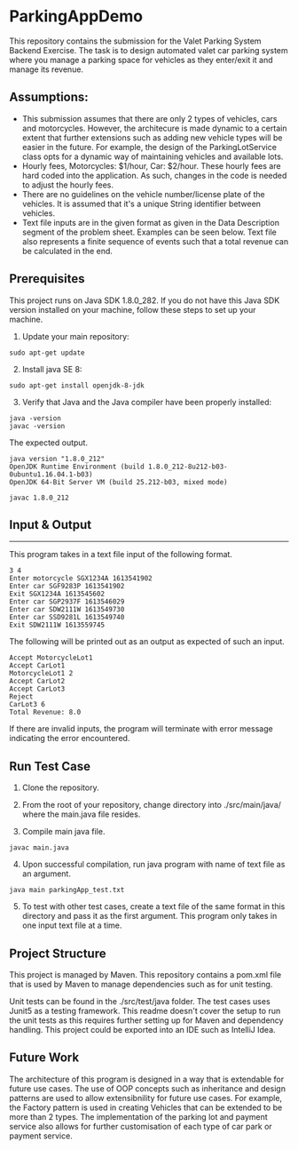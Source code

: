 # ParkingAppDemo
This repository contains the submission for the Valet Parking System Backend Exercise. The task is to design automated valet car parking system where you manage a parking space
for vehicles as they enter/exit it and manage its revenue.

Assumptions:
---
* This submission assumes that there are only 2 types of vehicles, cars and motorcycles. However, the architecure is made dynamic to a certain extent that further extensions 
such as adding new vehicle types will be easier in the future. For example, the design of the ParkingLotService class opts for a dynamic way of maintaining vehicles and available 
lots.
* Hourly fees, Motorcycles: $1/hour, Car: $2/hour. These hourly fees are hard coded into the application. As such, changes in the code is needed to adjust the hourly fees.
* There are no guidelines on the vehicle number/license plate of the vehicles. It is assumed that it's a unique String identifier between vehicles.
* Text file inputs are in the given format as given in the Data Description segment of the problem sheet. Examples can be seen below. Text file also represents a finite 
sequence of events such that a total revenue can be calculated in the end.

Prerequisites
---
This project runs on Java SDK 1.8.0_282. If you do not have this Java SDK version installed on your machine, follow these steps to set up your machine.

1. Update your main repository:
```
sudo apt-get update
```

2. Install java SE 8:
```
sudo apt-get install openjdk-8-jdk
```
3. Verify that Java and the Java compiler have been properly installed:
```
java -version
javac -version
```
The expected output.
```
java version "1.8.0_212"
OpenJDK Runtime Environment (build 1.8.0_212-8u212-b03-0ubuntu1.16.04.1-b03)
OpenJDK 64-Bit Server VM (build 25.212-b03, mixed mode)

javac 1.8.0_212
```
## Input & Output
---
This program takes in a text file input of the following format.

```
3 4
Enter motorcycle SGX1234A 1613541902
Enter car SGF9283P 1613541902
Exit SGX1234A 1613545602
Enter car SGP2937F 1613546029
Enter car SDW2111W 1613549730
Enter car SSD9281L 1613549740
Exit SDW2111W 1613559745
```

The following will be printed out as an output as expected of such an input.
```
Accept MotorcycleLot1
Accept CarLot1
MotorcycleLot1 2
Accept CarLot2
Accept CarLot3
Reject
CarLot3 6
Total Revenue: 8.0
```
If there are invalid inputs, the program will terminate with error message indicating the error encountered.

Run Test Case
----
1. Clone the repository.

2. From the root of your repository, change directory into ./src/main/java/ where the main.java file resides.

3. Compile main java file.
```
javac main.java
```
4. Upon successful compilation, run java program with name of text file as an argument.
```
java main parkingApp_test.txt
```
5. To test with other test cases, create a text file of the same format in this directory and pass it as the first argument. 
This program only takes in one input text file at a time.


Project Structure
--
This project is managed by Maven. This repository contains a pom.xml file that is used by Maven to manage dependencies such as for unit testing. 

Unit tests can be found in the ./src/test/java folder. The test cases uses Junit5 as a testing framework. This readme doesn't cover the setup to run the unit tests as this
requires further setting up for Maven and dependency handling. This project could be exported into an IDE such as IntelliJ Idea.

Future Work
---
The architecture of this program is designed in a way that is extendable for future use cases. The use of OOP concepts such as inheritance and design patterns are used to
allow extensibnility for future use cases. For example, the Factory pattern is used in creating Vehicles that can be extended to be more than 2 types. The implementation of 
the parking lot and payment service also allows for further customisation of each type of car park or payment service.


